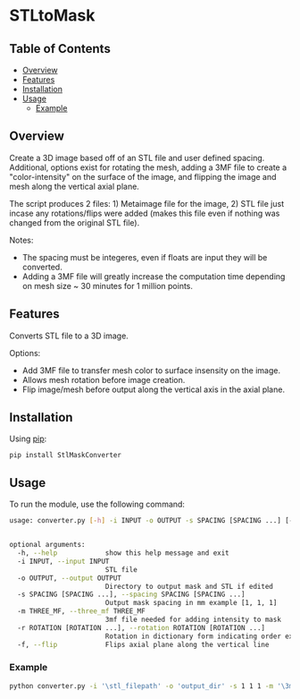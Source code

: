 # STLtoMask

## Table of Contents

- [Overview](#overview)
- [Features](#features)
- [Installation](#installation)
- [Usage](#usage)
  - [Example](#example)

  
## Overview

Create a 3D image based off of an STL file and user defined spacing. Additional, options exist for rotating the mesh, adding a 3MF file to create a "color-intensity" on the surface of the image, and flipping the image and mesh along the vertical axial plane. 

The script produces 2 files: 1) Metaimage file for the image, 2) STL file just incase any rotations/flips were added (makes this file even if nothing was changed from the original STL file).

Notes:
  - The spacing must be integeres, even if floats are input they will be converted.
  - Adding a 3MF file will greatly increase the computation time depending on mesh size ~ 30 minutes for 1 million points.

## Features

Converts STL file to a 3D image.

Options:
  - Add 3MF file to transfer mesh color to surface insensity on the image.
  - Allows mesh rotation before image creation.
  - Flip image/mesh before output along the vertical axis in the axial plane.


## Installation
Using [pip](https://pip.pypa.io/en/stable/):
```
pip install StlMaskConverter
```

## Usage
To run the module, use the following command:

```bash
usage: converter.py [-h] -i INPUT -o OUTPUT -s SPACING [SPACING ...] [-m THREE_MF] [-r ROTATION [ROTATION ...]] [-f]


optional arguments:
  -h, --help            show this help message and exit
  -i INPUT, --input INPUT
                        STL file
  -o OUTPUT, --output OUTPUT
                        Directory to output mask and STL if edited
  -s SPACING [SPACING ...], --spacing SPACING [SPACING ...]
                        Output mask spacing in mm example [1, 1, 1]
  -m THREE_MF, --three_mf THREE_MF
                        3mf file needed for adding intensity to mask
  -r ROTATION [ROTATION ...], --rotation ROTATION [ROTATION ...]
                        Rotation in dictionary form indicating order ex: {yxz: [10, 30, 0}, meaning rotate y=10 degrees then x=30 degrees
  -f, --flip            Flips axial plane along the vertical line

```

### Example
```bash
python converter.py -i '\stl_filepath' -o 'output_dir' -s 1 1 1 -m '\3mf_filepath' -r xyz 10 20 30.1 -f False

```
